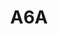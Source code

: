 ---
layout: prologo
menu: false
title: A6A
title-tei: PRÓLOGO
letter: A
number: 2
description: Prólogo A
permalink: /A2/
prev: A5B
next: A6B
---